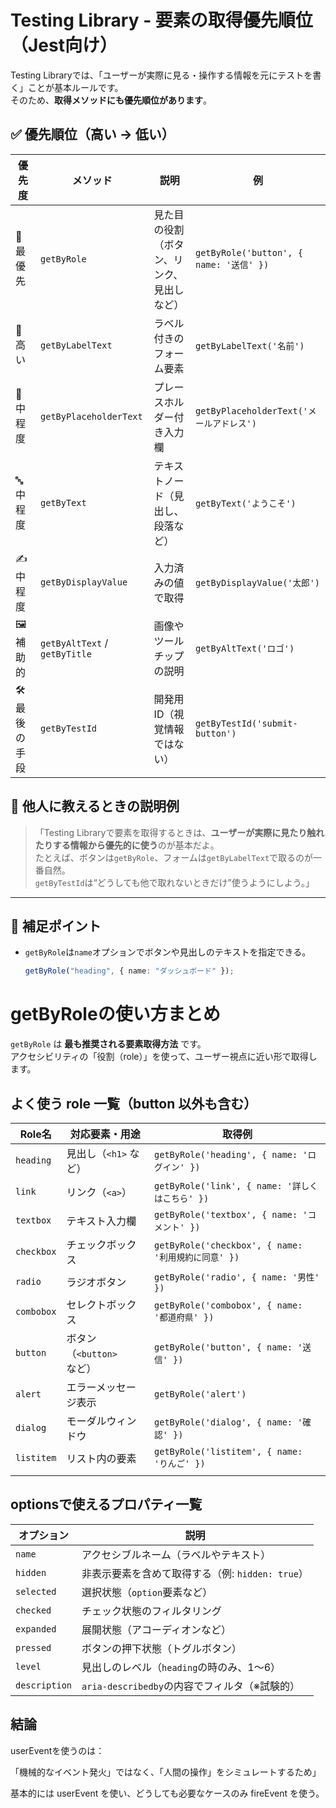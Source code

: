 # Testing Library - 要素の取得優先順位（Jest向け）

Testing Libraryでは、「ユーザーが実際に見る・操作する情報を元にテストを書く」ことが基本ルールです。  
そのため、**取得メソッドにも優先順位があります**。

## ✅ 優先順位（高い → 低い）

| 優先度        | メソッド                      | 説明                                       | 例                                       |
| ------------- | ----------------------------- | ------------------------------------------ | ---------------------------------------- |
| 🥇 最優先     | `getByRole`                   | 見た目の役割（ボタン、リンク、見出しなど） | `getByRole('button', { name: '送信' })`  |
| 🥈 高い       | `getByLabelText`              | ラベル付きのフォーム要素                   | `getByLabelText('名前')`                 |
| 🥉 中程度     | `getByPlaceholderText`        | プレースホルダー付き入力欄                 | `getByPlaceholderText('メールアドレス')` |
| 🔤 中程度     | `getByText`                   | テキストノード（見出し、段落など）         | `getByText('ようこそ')`                  |
| ✍️ 中程度     | `getByDisplayValue`           | 入力済みの値で取得                         | `getByDisplayValue('太郎')`              |
| 🖼 補助的     | `getByAltText` / `getByTitle` | 画像やツールチップの説明                   | `getByAltText('ロゴ')`                   |
| 🛠 最後の手段 | `getByTestId`                 | 開発用ID（視覚情報ではない）               | `getByTestId('submit-button')`           |

## 💬 他人に教えるときの説明例

> 「Testing Libraryで要素を取得するときは、**ユーザーが実際に見たり触れたりする情報から優先的に使う**のが基本だよ。  
> たとえば、ボタンは`getByRole`、フォームは`getByLabelText`で取るのが一番自然。  
> `getByTestId`は“どうしても他で取れないときだけ”使うようにしよう。」

---

## 🔧 補足ポイント

- `getByRole`は`name`オプションでボタンや見出しのテキストを指定できる。

  ```ts
  getByRole("heading", { name: "ダッシュボード" });
  ```

# getByRoleの使い方まとめ

`getByRole` は **最も推奨される要素取得方法** です。  
アクセシビリティの「役割（role）」を使って、ユーザー視点に近い形で取得します。

## よく使う role 一覧（button 以外も含む）

| Role名     | 対応要素・用途           | 取得例                                              |
| ---------- | ------------------------ | --------------------------------------------------- |
| `heading`  | 見出し（`<h1>` など）    | `getByRole('heading', { name: 'ログイン' })`        |
| `link`     | リンク（`<a>`）          | `getByRole('link', { name: '詳しくはこちら' })`     |
| `textbox`  | テキスト入力欄           | `getByRole('textbox', { name: 'コメント' })`        |
| `checkbox` | チェックボックス         | `getByRole('checkbox', { name: '利用規約に同意' })` |
| `radio`    | ラジオボタン             | `getByRole('radio', { name: '男性' })`              |
| `combobox` | セレクトボックス         | `getByRole('combobox', { name: '都道府県' })`       |
| `button`   | ボタン（`<button>`など） | `getByRole('button', { name: '送信' })`             |
| `alert`    | エラーメッセージ表示     | `getByRole('alert')`                                |
| `dialog`   | モーダルウィンドウ       | `getByRole('dialog', { name: '確認' })`             |
| `listitem` | リスト内の要素           | `getByRole('listitem', { name: 'りんご' })`         |
|            |

## optionsで使えるプロパティ一覧

| オプション    | 説明                                             |
| ------------- | ------------------------------------------------ |
| `name`        | アクセシブルネーム（ラベルやテキスト）           |
| `hidden`      | 非表示要素を含めて取得する（例: `hidden: true`） |
| `selected`    | 選択状態（`option`要素など）                     |
| `checked`     | チェック状態のフィルタリング                     |
| `expanded`    | 展開状態（アコーディオンなど）                   |
| `pressed`     | ボタンの押下状態（トグルボタン）                 |
| `level`       | 見出しのレベル（`heading`の時のみ、1〜6）        |
| `description` | `aria-describedby`の内容でフィルタ（※試験的）    |

## 結論

userEventを使うのは：

「機械的なイベント発火」ではなく、「人間の操作」をシミュレートするため」

基本的には userEvent を使い、どうしても必要なケースのみ fireEvent を使う。

